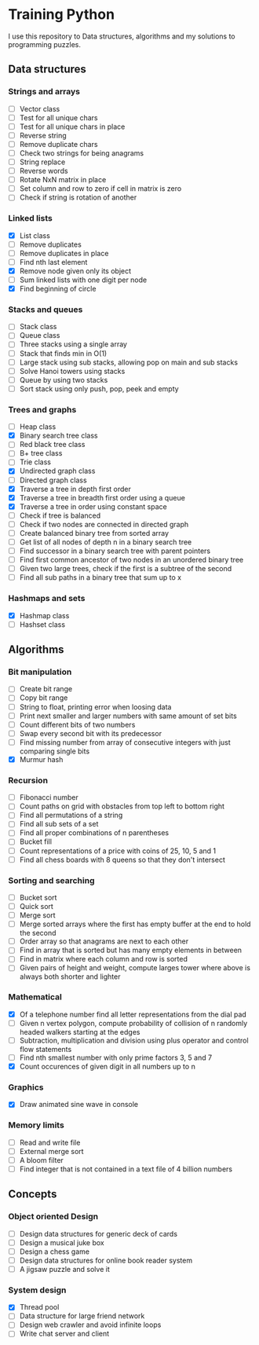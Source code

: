 Training Python
===============

I use this repository to Data structures, algorithms and my solutions
to programming puzzles.

Data structures
---------------

### Strings and arrays

- [ ] Vector class
- [ ] Test for all unique chars
- [ ] Test for all unique chars in place
- [ ] Reverse string
- [ ] Remove duplicate chars
- [ ] Check two strings for being anagrams
- [ ] String replace
- [ ] Reverse words
- [ ] Rotate NxN matrix in place
- [ ] Set column and row to zero if cell in matrix is zero
- [ ] Check if string is rotation of another

### Linked lists

- [x] List class
- [ ] Remove duplicates
- [ ] Remove duplicates in place
- [ ] Find nth last element
- [x] Remove node given only its object
- [ ] Sum linked lists with one digit per node
- [x] Find beginning of circle

### Stacks and queues

- [ ] Stack class
- [ ] Queue class
- [ ] Three stacks using a single array
- [ ] Stack that finds min in O(1)
- [ ] Large stack using sub stacks, allowing pop on main and sub stacks
- [ ] Solve Hanoi towers using stacks
- [ ] Queue by using two stacks
- [ ] Sort stack using only push, pop, peek and empty

### Trees and graphs

- [ ] Heap class
- [x] Binary search tree class
- [ ] Red black tree class
- [ ] B+ tree class
- [ ] Trie class
- [x] Undirected graph class
- [ ] Directed graph class
- [x] Traverse a tree in depth first order
- [x] Traverse a tree in breadth first order using a queue
- [x] Traverse a tree in order using constant space
- [ ] Check if tree is balanced
- [ ] Check if two nodes are connected in directed graph
- [ ] Create balanced binary tree from sorted array
- [ ] Get list of all nodes of depth n in a binary search tree
- [ ] Find successor in a binary search tree with parent pointers
- [ ] Find first common ancestor of two nodes in an unordered binary tree
- [ ] Given two large trees, check if the first is a subtree of the second
- [ ] Find all sub paths in a binary tree that sum up to x

### Hashmaps and sets

- [x] Hashmap class
- [ ] Hashset class

Algorithms
----------

### Bit manipulation

- [ ] Create bit range
- [ ] Copy bit range
- [ ] String to float, printing error when loosing data
- [ ] Print next smaller and larger numbers with same amount of set bits
- [ ] Count different bits of two numbers
- [ ] Swap every second bit with its predecessor
- [ ] Find missing number from array of consecutive integers with just
      comparing single bits
- [x] Murmur hash

### Recursion

- [ ] Fibonacci number
- [ ] Count paths on grid with obstacles from top left to bottom right
- [ ] Find all permutations of a string
- [ ] Find all sub sets of a set
- [ ] Find all proper combinations of n parentheses
- [ ] Bucket fill
- [ ] Count representations of a price with coins of 25, 10, 5 and 1
- [ ] Find all chess boards with 8 queens so that they don't intersect

### Sorting and searching

- [ ] Bucket sort
- [ ] Quick sort
- [ ] Merge sort
- [ ] Merge sorted arrays where the first has empty buffer at the end to hold
      the second
- [ ] Order array so that anagrams are next to each other
- [ ] Find in array that is sorted but has many empty elements in between
- [ ] Find in matrix where each column and row is sorted
- [ ] Given pairs of height and weight, compute larges tower where above is
      always both shorter and lighter

### Mathematical

- [x] Of a telephone number find all letter representations from the dial pad
- [ ] Given n vertex polygon, compute probability of collision of n randomly
      headed walkers starting at the edges
- [ ] Subtraction, multiplication and division using plus operator
      and control flow statements
- [ ] Find nth smallest number with only prime factors 3, 5 and 7
- [x] Count occurences of given digit in all numbers up to n

### Graphics

- [x] Draw animated sine wave in console

### Memory limits

- [ ] Read and write file
- [ ] External merge sort
- [ ] A bloom filter
- [ ] Find integer that is not contained in a text file of 4 billion numbers

Concepts
--------

### Object oriented Design

- [ ] Design data structures for generic deck of cards
- [ ] Design a musical juke box
- [ ] Design a chess game
- [ ] Design data structures for online book reader system
- [ ] A jigsaw puzzle and solve it

### System design

- [x] Thread pool
- [ ] Data structure for large friend network
- [ ] Design web crawler and avoid infinite loops
- [ ] Write chat server and client
